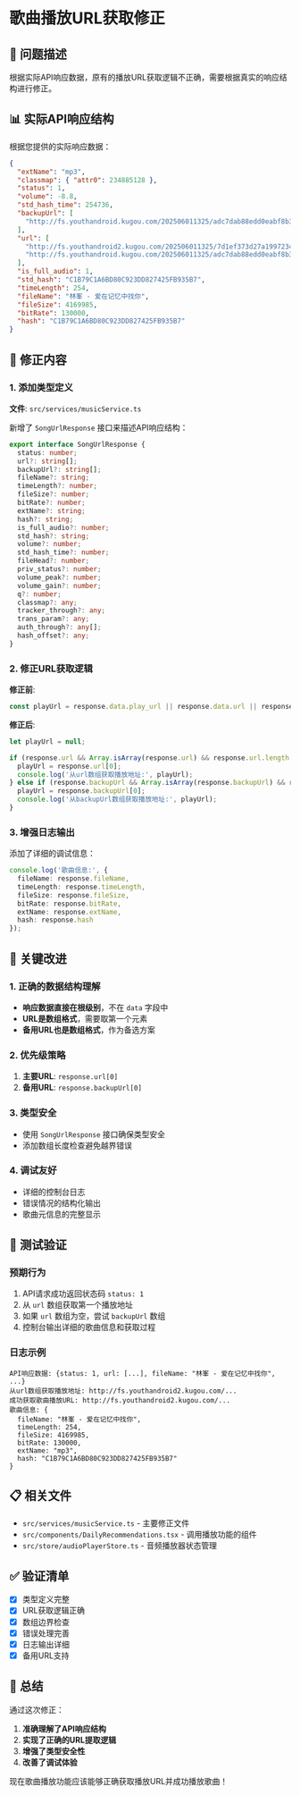 # 歌曲播放URL获取修正

## 🎯 问题描述

根据实际API响应数据，原有的播放URL获取逻辑不正确，需要根据真实的响应结构进行修正。

## 📊 实际API响应结构

根据您提供的实际响应数据：

```json
{
  "extName": "mp3",
  "classmap": { "attr0": 234885128 },
  "status": 1,
  "volume": -8.8,
  "std_hash_time": 254736,
  "backupUrl": [
    "http://fs.youthandroid.kugou.com/202506011325/adc7dab88edd0eabf8b31c3248dfd7eb/v3/c1b79c1a6bd80c923dd827425fb935b7/yp/full/ap3116_us1824921405_mi336d5ebc5436534e61d16e63ddfca327_pi411_mx0_qu128_s3357518102.mp3"
  ],
  "url": [
    "http://fs.youthandroid2.kugou.com/202506011325/7d1ef373d27a1997234ac0d3f00f5ab0/v3/c1b79c1a6bd80c923dd827425fb935b7/yp/full/ap3116_us1824921405_mi336d5ebc5436534e61d16e63ddfca327_pi411_mx0_qu128_s3357518102.mp3",
    "http://fs.youthandroid.kugou.com/202506011325/adc7dab88edd0eabf8b31c3248dfd7eb/v3/c1b79c1a6bd80c923dd827425fb935b7/yp/full/ap3116_us1824921405_mi336d5ebc5436534e61d16e63ddfca327_pi411_mx0_qu128_s3357518102.mp3"
  ],
  "is_full_audio": 1,
  "std_hash": "C1B79C1A6BD80C923DD827425FB935B7",
  "timeLength": 254,
  "fileName": "林峯 - 爱在记忆中找你",
  "fileSize": 4169985,
  "bitRate": 130000,
  "hash": "C1B79C1A6BD80C923DD827425FB935B7"
}
```

## 🔧 修正内容

### 1. 添加类型定义

**文件**: `src/services/musicService.ts`

新增了 `SongUrlResponse` 接口来描述API响应结构：

```typescript
export interface SongUrlResponse {
  status: number;
  url?: string[];
  backupUrl?: string[];
  fileName?: string;
  timeLength?: number;
  fileSize?: number;
  bitRate?: number;
  extName?: string;
  hash?: string;
  is_full_audio?: number;
  std_hash?: string;
  volume?: number;
  std_hash_time?: number;
  fileHead?: number;
  priv_status?: number;
  volume_peak?: number;
  volume_gain?: number;
  q?: number;
  classmap?: any;
  tracker_through?: any;
  trans_param?: any;
  auth_through?: any[];
  hash_offset?: any;
}
```

### 2. 修正URL获取逻辑

**修正前**:
```typescript
const playUrl = response.data.play_url || response.data.url || response.data.play_backup_url;
```

**修正后**:
```typescript
let playUrl = null;

if (response.url && Array.isArray(response.url) && response.url.length > 0) {
  playUrl = response.url[0];
  console.log('从url数组获取播放地址:', playUrl);
} else if (response.backupUrl && Array.isArray(response.backupUrl) && response.backupUrl.length > 0) {
  playUrl = response.backupUrl[0];
  console.log('从backupUrl数组获取播放地址:', playUrl);
}
```

### 3. 增强日志输出

添加了详细的调试信息：

```typescript
console.log('歌曲信息:', {
  fileName: response.fileName,
  timeLength: response.timeLength,
  fileSize: response.fileSize,
  bitRate: response.bitRate,
  extName: response.extName,
  hash: response.hash
});
```

## 🎵 关键改进

### 1. 正确的数据结构理解
- **响应数据直接在根级别**，不在 `data` 字段中
- **URL是数组格式**，需要取第一个元素
- **备用URL也是数组格式**，作为备选方案

### 2. 优先级策略
1. **主要URL**: `response.url[0]`
2. **备用URL**: `response.backupUrl[0]`

### 3. 类型安全
- 使用 `SongUrlResponse` 接口确保类型安全
- 添加数组长度检查避免越界错误

### 4. 调试友好
- 详细的控制台日志
- 错误情况的结构化输出
- 歌曲元信息的完整显示

## 🧪 测试验证

### 预期行为
1. API请求成功返回状态码 `status: 1`
2. 从 `url` 数组获取第一个播放地址
3. 如果 `url` 数组为空，尝试 `backupUrl` 数组
4. 控制台输出详细的歌曲信息和获取过程

### 日志示例
```
API响应数据: {status: 1, url: [...], fileName: "林峯 - 爱在记忆中找你", ...}
从url数组获取播放地址: http://fs.youthandroid2.kugou.com/...
成功获取歌曲播放URL: http://fs.youthandroid2.kugou.com/...
歌曲信息: {
  fileName: "林峯 - 爱在记忆中找你",
  timeLength: 254,
  fileSize: 4169985,
  bitRate: 130000,
  extName: "mp3",
  hash: "C1B79C1A6BD80C923DD827425FB935B7"
}
```

## 📋 相关文件

- `src/services/musicService.ts` - 主要修正文件
- `src/components/DailyRecommendations.tsx` - 调用播放功能的组件
- `src/store/audioPlayerStore.ts` - 音频播放器状态管理

## ✅ 验证清单

- [x] 类型定义完整
- [x] URL获取逻辑正确
- [x] 数组边界检查
- [x] 错误处理完善
- [x] 日志输出详细
- [x] 备用URL支持

## 🎉 总结

通过这次修正：
1. **准确理解了API响应结构**
2. **实现了正确的URL提取逻辑**
3. **增强了类型安全性**
4. **改善了调试体验**

现在歌曲播放功能应该能够正确获取播放URL并成功播放歌曲！
